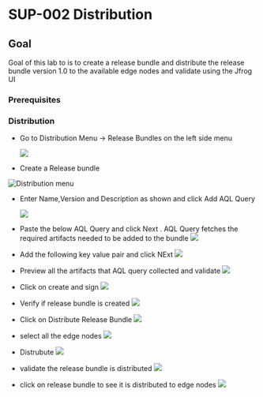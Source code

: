 # SUP-002 Distribution 


## Goal 
Goal of this lab to is to create a release bundle and distribute the release bundle version 1.0 to the available edge nodes and validate using the Jfrog UI 

### Prerequisites 


### Distribution 
  
- Go to Distribution Menu -> Release Bundles on the left side menu 
  
  ![](../.images/click%20on%20Distribution.png)
    
 -  Create a Release bundle 
  
   ![Distribution menu](../.images/2.png) 

- Enter Name,Version and Description as shown and click Add AQL Query 

   ![](../.images/5.png)

- Paste the below AQL Query and click Next . AQL Query fetches the required artifacts needed to be added to the bundle 
   ![](../.images/6.png)
    
- Add the following key value pair and click NExt 
   ![](../.images/7.png)

- Preview all the artifacts that AQL query collected and validate 
  ![](../.images/7-1.png)

- Click on create and sign 
  ![](../.images/8.png)

- Verify if release bundle is created 
    ![](../.images/9.png)

- Click on Distribute Release Bundle 
   ![](../.images/10.png)

- select all the edge nodes
  ![](../.images/11.png)
    
- Distrubute 
  ![](../.images/12.png)
    
- validate the release bundle is distributed 
  ![](../.images/13.png)
    
- click on release bundle to see it is distributed to edge nodes
  ![](../.images/15.png)





